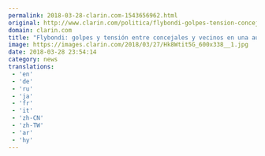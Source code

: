 ```yaml
---
permalink: 2018-03-28-clarin.com-1543656962.html
original: http://www.clarin.com/politica/flybondi-golpes-tension-concejales-vecinos-audiencia-publica_0_HyODXsKqf.html
domain: clarin.com
title: "Flybondi: golpes y tensión entre concejales y vecinos en una audiencia pública"
image: https://images.clarin.com/2018/03/27/Hk8Wtit5G_600x338__1.jpg
date: 2018-03-28 23:54:14
category: news
translations: 
 - 'en'
 - 'de'
 - 'ru'
 - 'ja'
 - 'fr'
 - 'it'
 - 'zh-CN'
 - 'zh-TW'
 - 'ar'
 - 'hy'
---
```


